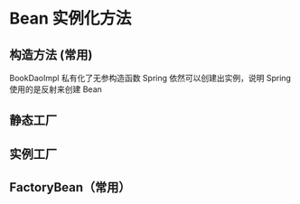 # Bean 实例化方法
## 构造方法 (常用)
BookDaoImpl 私有化了无参构造函数 Spring 依然可以创建出实例，说明 Spring 使用的是反射来创建 Bean

## 静态工厂

## 实例工厂

## FactoryBean（常用）

